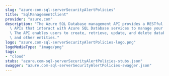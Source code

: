 ```yaml
---
slug: "azure-com-sql-serverSecurityAlertPolicies"
title: "SqlManagementClient"
provider: "azure.com"
description: "The Azure SQL Database management API provides a RESTful set of web\
  \ APIs that interact with Azure SQL Database services to manage your databases.\
  \ The API enables users to create, retrieve, update, and delete databases, servers,\
  \ and other entities."
logo: "azure.com-sql-serverSecurityAlertPolicies-logo.png"
logoMediaType: "image/png"
tags:
- "cloud"
stubs: "azure.com-sql-serverSecurityAlertPolicies-stubs.json"
swagger: "azure.com-sql-serverSecurityAlertPolicies-swagger.json"
---
```

